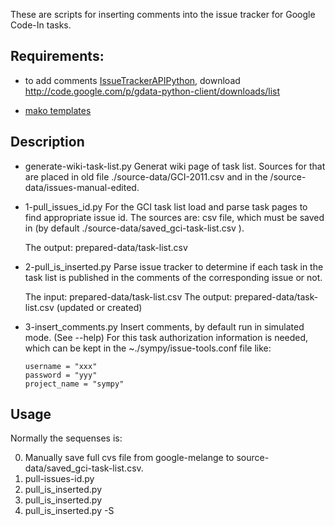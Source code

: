These are scripts for inserting comments into the issue tracker for
Google Code-In tasks.

## Requirements:

- to add comments [IssueTrackerAPIPython](http://code.google.com/p/support/wiki/IssueTrackerAPIPython),
    download http://code.google.com/p/gdata-python-client/downloads/list

- [mako templates](http://www.makotemplates.org/download.html)

## Description

- generate-wiki-task-list.py
    Generat wiki page of task list. Sources for that are placed in old file ./source-data/GCI-2011.csv and in the /source-data/issues-manual-edited.

- 1-pull_issues_id.py
    For the GCI task list load and parse task pages to find appropriate
    issue id. The sources are: csv file, which must be saved in (by
    default ./source-data/saved_gci-task-list.csv ).

    The output: prepared-data/task-list.csv

- 2-pull_is_inserted.py
    Parse issue tracker to determine if each task in the task list is
    published in the comments of the corresponding issue or not.

    The input: prepared-data/task-list.csv
    The output: prepared-data/task-list.csv (updated or created)

- 3-insert_comments.py
    Insert comments, by default run in simulated mode. (See --help)
    For this task authorization information is needed, which can be kept in the
    ~./sympy/issue-tools.conf file like:
    ```
    username = "xxx"
    password = "yyy"
    project_name = "sympy"
    ```
## Usage

Normally the sequenses is:

0. Manually save full cvs file from google-melange to source-data/saved_gci-task-list.csv.
1. pull-issues-id.py
2. pull_is_inserted.py
3. pull_is_inserted.py
4. pull_is_inserted.py -S
